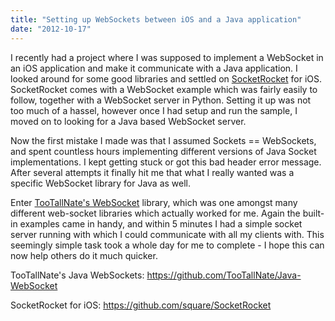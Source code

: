 ```yaml
---
title: "Setting up WebSockets between iOS and a Java application"
date: "2012-10-17"
---
```


I recently had a project where I was supposed to implement a WebSocket in an iOS application and make it communicate with a Java application. I looked around for some good libraries and settled on [SocketRocket](https://github.com/square/SocketRocket "SocketRocket Git Repo") for iOS. SocketRocket comes with a WebSocket example which was fairly easily to follow, together with a WebSocket server in Python. Setting it up was not too much of a hassel, however once I had setup and run the sample, I moved on to looking for a Java based WebSocket server.

Now the first mistake I made was that I assumed Sockets == WebSockets, and spent countless hours implementing different versions of Java Socket implementations. I kept getting stuck or got this bad header error message. After several attempts it finally hit me that what I really wanted was a specific WebSocket library for Java as well.

Enter [TooTallNate's WebSocket](https://github.com/TooTallNate/Java-WebSocket "Java WebSocket") library, which was one amongst many different web-socket libraries which actually worked for me. Again the built-in examples came in handy, and within 5 minutes I had a simple socket server running with which I could communicate with all my clients with. This seemingly simple task took a whole day for me to complete - I hope this can now help others do it much quicker.

TooTallNate's Java WebSockets: https://github.com/TooTallNate/Java-WebSocket

SocketRocket for iOS: https://github.com/square/SocketRocket
